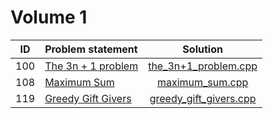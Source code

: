 # Volume 1

| ID  |                                                         Problem statement                                                          |                      Solution                      |
|:---:|:-----------------------------------------------------------------------------------------------------------------------------------|:--------------------------------------------------:|
| 100 | [The 3n + 1 problem](http://uva.onlinejudge.org/index.php?option=com_onlinejudge&Itemid=8&category=3&page=show_problem&problem=36) | [the_3n+1_problem.cpp](./the_3n+1_problem.cpp)     |
| 108 | [Maximum Sum](http://uva.onlinejudge.org/index.php?option=com_onlinejudge&Itemid=8&category=3&page=show_problem&problem=44)        | [maximum_sum.cpp](./maximum_sum.cpp)               |
| 119 | [Greedy Gift Givers](http://uva.onlinejudge.org/index.php?option=com_onlinejudge&Itemid=8&category=3&page=show_problem&problem=55) | [greedy_gift_givers.cpp](./greedy_gift_givers.cpp) |
